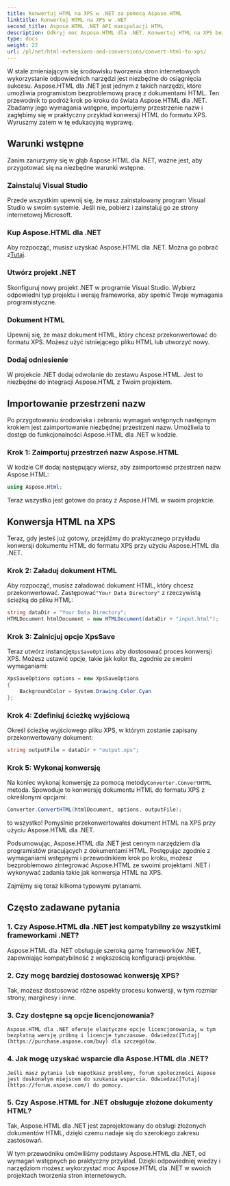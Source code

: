 ```yaml
---
title: Konwertuj HTML na XPS w .NET za pomocą Aspose.HTML
linktitle: Konwertuj HTML na XPS w .NET
second_title: Aspose.HTML .NET API manipulacji HTML
description: Odkryj moc Aspose.HTML dla .NET. Konwertuj HTML na XPS bez wysiłku. Zawiera wymagania wstępne, przewodnik krok po kroku i często zadawane pytania.
type: docs
weight: 22
url: /pl/net/html-extensions-and-conversions/convert-html-to-xps/
---
```


W stale zmieniającym się środowisku tworzenia stron internetowych wykorzystanie odpowiednich narzędzi jest niezbędne do osiągnięcia sukcesu. Aspose.HTML dla .NET jest jednym z takich narzędzi, które umożliwia programistom bezproblemową pracę z dokumentami HTML. Ten przewodnik to podróż krok po kroku do świata Aspose.HTML dla .NET. Zbadamy jego wymagania wstępne, importujemy przestrzenie nazw i zagłębimy się w praktyczny przykład konwersji HTML do formatu XPS. Wyruszmy zatem w tę edukacyjną wyprawę.

## Warunki wstępne

Zanim zanurzymy się w głąb Aspose.HTML dla .NET, ważne jest, aby przygotować się na niezbędne warunki wstępne.

### Zainstaluj Visual Studio

Przede wszystkim upewnij się, że masz zainstalowany program Visual Studio w swoim systemie. Jeśli nie, pobierz i zainstaluj go ze strony internetowej Microsoft.

### Kup Aspose.HTML dla .NET

 Aby rozpocząć, musisz uzyskać Aspose.HTML dla .NET. Można go pobrać z[Tutaj](https://releases.aspose.com/html/net/).

### Utwórz projekt .NET

Skonfiguruj nowy projekt .NET w programie Visual Studio. Wybierz odpowiedni typ projektu i wersję frameworka, aby spełnić Twoje wymagania programistyczne.

### Dokument HTML

Upewnij się, że masz dokument HTML, który chcesz przekonwertować do formatu XPS. Możesz użyć istniejącego pliku HTML lub utworzyć nowy.

### Dodaj odniesienie

W projekcie .NET dodaj odwołanie do zestawu Aspose.HTML. Jest to niezbędne do integracji Aspose.HTML z Twoim projektem.

## Importowanie przestrzeni nazw

Po przygotowaniu środowiska i zebraniu wymagań wstępnych następnym krokiem jest zaimportowanie niezbędnej przestrzeni nazw. Umożliwia to dostęp do funkcjonalności Aspose.HTML dla .NET w kodzie.

### Krok 1: Zaimportuj przestrzeń nazw Aspose.HTML

W kodzie C# dodaj następujący wiersz, aby zaimportować przestrzeń nazw Aspose.HTML:

```csharp
using Aspose.Html;
```

Teraz wszystko jest gotowe do pracy z Aspose.HTML w swoim projekcie.

## Konwersja HTML na XPS

Teraz, gdy jesteś już gotowy, przejdźmy do praktycznego przykładu konwersji dokumentu HTML do formatu XPS przy użyciu Aspose.HTML dla .NET.

### Krok 2: Załaduj dokument HTML

 Aby rozpocząć, musisz załadować dokument HTML, który chcesz przekonwertować. Zastępować`"Your Data Directory"` z rzeczywistą ścieżką do pliku HTML:

```csharp
string dataDir = "Your Data Directory";
HTMLDocument htmlDocument = new HTMLDocument(dataDir + "input.html");
```

### Krok 3: Zainicjuj opcje XpsSave

 Teraz utwórz instancję`XpsSaveOptions` aby dostosować proces konwersji XPS. Możesz ustawić opcje, takie jak kolor tła, zgodnie ze swoimi wymaganiami:

```csharp
XpsSaveOptions options = new XpsSaveOptions
{
    BackgroundColor = System.Drawing.Color.Cyan
};
```

### Krok 4: Zdefiniuj ścieżkę wyjściową

Określ ścieżkę wyjściowego pliku XPS, w którym zostanie zapisany przekonwertowany dokument:

```csharp
string outputFile = dataDir + "output.xps";
```

### Krok 5: Wykonaj konwersję

 Na koniec wykonaj konwersję za pomocą metody`Converter.ConvertHTML` metoda. Spowoduje to konwersję dokumentu HTML do formatu XPS z określonymi opcjami:

```csharp
Converter.ConvertHTML(htmlDocument, options, outputFile);
```

to wszystko! Pomyślnie przekonwertowałeś dokument HTML na XPS przy użyciu Aspose.HTML dla .NET.

Podsumowując, Aspose.HTML dla .NET jest cennym narzędziem dla programistów pracujących z dokumentami HTML. Postępując zgodnie z wymaganiami wstępnymi i przewodnikiem krok po kroku, możesz bezproblemowo zintegrować Aspose.HTML ze swoimi projektami .NET i wykonywać zadania takie jak konwersja HTML na XPS.

Zajmijmy się teraz kilkoma typowymi pytaniami.

## Często zadawane pytania

### 1. Czy Aspose.HTML dla .NET jest kompatybilny ze wszystkimi frameworkami .NET?
   Aspose.HTML dla .NET obsługuje szeroką gamę frameworków .NET, zapewniając kompatybilność z większością konfiguracji projektów.

### 2. Czy mogę bardziej dostosować konwersję XPS?
   Tak, możesz dostosować różne aspekty procesu konwersji, w tym rozmiar strony, marginesy i inne.

### 3. Czy dostępne są opcje licencjonowania?
    Aspose.HTML dla .NET oferuje elastyczne opcje licencjonowania, w tym bezpłatną wersję próbną i licencje tymczasowe. Odwiedzać[Tutaj](https://purchase.aspose.com/buy) dla szczegółów.

### 4. Jak mogę uzyskać wsparcie dla Aspose.HTML dla .NET?
    Jeśli masz pytania lub napotkasz problemy, forum społeczności Aspose jest doskonałym miejscem do szukania wsparcia. Odwiedzać[Tutaj](https://forum.aspose.com/) do pomocy.

### 5. Czy Aspose.HTML for .NET obsługuje złożone dokumenty HTML?
   Tak, Aspose.HTML dla .NET jest zaprojektowany do obsługi złożonych dokumentów HTML, dzięki czemu nadaje się do szerokiego zakresu zastosowań.

W tym przewodniku omówiliśmy podstawy Aspose.HTML dla .NET, od wymagań wstępnych po praktyczny przykład. Dzięki odpowiedniej wiedzy i narzędziom możesz wykorzystać moc Aspose.HTML dla .NET w swoich projektach tworzenia stron internetowych.